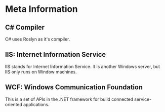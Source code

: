 # Meta Information

## C\# Compiler

C\# uses Roslyn as it's compiler. 

## IIS: Internet Information Service

IIS stands for Internet Information Service. It is another Windows 
server, but IIS only runs on Window machines. 

## WCF: Windows Communication Foundation

This is a set of APIs in the .NET framework for build connected 
service-oriented applications.
